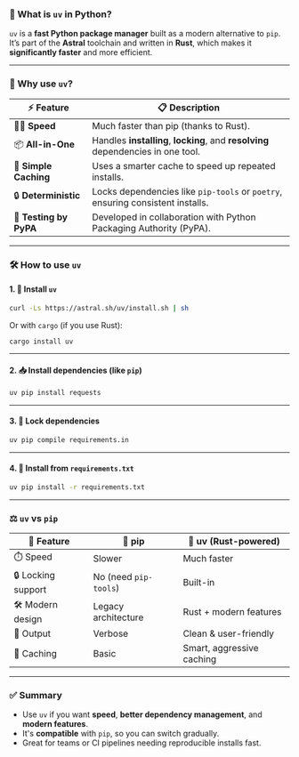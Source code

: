 ### 🧪 What is `uv` in Python?

`uv` is a **fast Python package manager** built as a modern alternative to `pip`. It’s part of the **Astral** toolchain and written in **Rust**, which makes it **significantly faster** and more efficient.

---
### 🚀 Why use `uv`?

|⚡ Feature|📋 Description|
|---|---|
|🏃‍♂️ **Speed**|Much faster than pip (thanks to Rust).|
|📦 **All-in-One**|Handles **installing**, **locking**, and **resolving** dependencies in one tool.|
|📁 **Simple Caching**|Uses a smarter cache to speed up repeated installs.|
|🔒 **Deterministic**|Locks dependencies like `pip-tools` or `poetry`, ensuring consistent installs.|
|🧪 **Testing by PyPA**|Developed in collaboration with Python Packaging Authority (PyPA).|

---
### 🛠️ How to use `uv`

#### 1. 🔧 **Install `uv`**

```bash
curl -Ls https://astral.sh/uv/install.sh | sh
```

Or with `cargo` (if you use Rust):

```bash
cargo install uv
```
---
#### 2. 📥 **Install dependencies (like `pip`)**

```bash
uv pip install requests
```
---
#### 3. 📌 **Lock dependencies**

```bash
uv pip compile requirements.in
```
---
#### 4. 📄 **Install from `requirements.txt`**

```bash
uv pip install -r requirements.txt
```
---
### ⚖️ `uv` vs `pip`

| 🧩 Feature         | 🐍 pip                | 🌟 uv (Rust-powered)      |
| ------------------ | --------------------- | ------------------------- |
| ⏱️ Speed           | Slower                | Much faster               |
| 🔒 Locking support | No (need `pip-tools`) | Built-in                  |
| 🛠️ Modern design  | Legacy architecture   | Rust + modern features    |
| 💬 Output          | Verbose               | Clean & user-friendly     |
| 🔁 Caching         | Basic                 | Smart, aggressive caching |

---
### ✅ Summary

- Use `uv` if you want **speed**, **better dependency management**, and **modern features**.
- It's **compatible** with `pip`, so you can switch gradually.
- Great for teams or CI pipelines needing reproducible installs fast.

